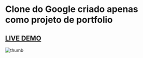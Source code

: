 # Clone do Google criado apenas como projeto de portfolio

## [LIVE DEMO](google-clone-initcodes.netlify.app)

![thumb](https://user-images.githubusercontent.com/60020363/152139609-41857df8-2320-4f90-85bc-3e801947539f.png)
